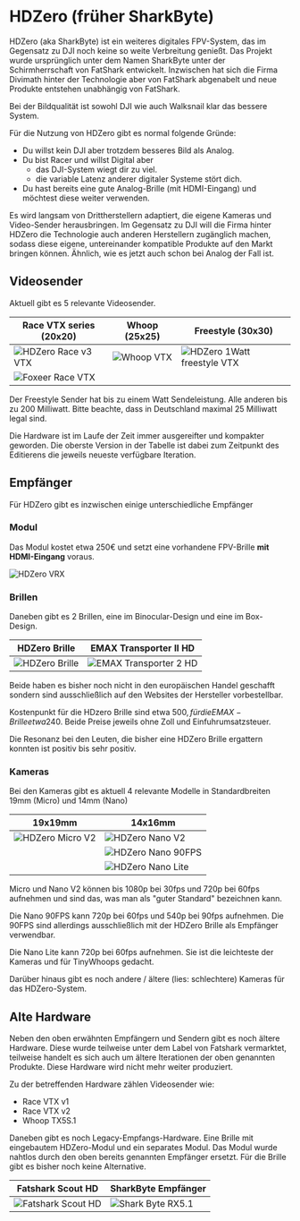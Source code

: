 # HDZero (früher SharkByte)

HDZero (aka SharkByte) ist ein weiteres digitales FPV-System, das im Gegensatz zu DJI noch keine so weite Verbreitung genießt. Das Projekt wurde ursprünglich unter dem Namen SharkByte unter der Schirmherrschaft von FatShark entwickelt. Inzwischen hat sich die Firma Divimath hinter der Technologie aber von FatShark abgenabelt und neue Produkte entstehen unabhängig von FatShark.

Bei der Bildqualität ist sowohl DJI wie auch Walksnail klar das bessere System.

Für die Nutzung von HDZero gibt es normal folgende Gründe:

- Du willst kein DJI aber trotzdem besseres Bild als Analog.
- Du bist Racer und willst Digital aber
  - das DJI-System wiegt dir zu viel.
  - die variable Latenz anderer digitaler Systeme stört dich.
- Du hast bereits eine gute Analog-Brille (mit HDMI-Eingang) und möchtest diese weiter verwenden.

Es wird langsam von Drittherstellern adaptiert, die eigene Kameras und Video-Sender herausbringen. Im Gegensatz zu DJI will die Firma hinter HDZero die Technologie auch anderen Herstellern zugänglich machen, sodass diese eigene, untereinander kompatible Produkte auf den Markt bringen können. Ähnlich, wie es jetzt auch schon bei Analog der Fall ist.

## Videosender

Aktuell gibt es 5 relevante Videosender.

| Race VTX series (20x20)                                     | Whoop (25x25)                                       | Freestyle (30x30)                                                     |
| ----------------------------------------------------------- | --------------------------------------------------- | --------------------------------------------------------------------- |
| ![HDZero Race v3 VTX](/img/divimath/hdzero_race_vtx_v3.png) | ![Whoop VTX](/img/divimath/hdzero_whoop_vtx_v2.png) | ![HDZero 1Watt freestyle VTX](/img/divimath/hdzero_freestyle_vtx.png) |
| ![Foxeer Race VTX](/img/foxeer/foxeer_hdzero_race_vtx.png)  |                                                     |                                                                       |

Der Freestyle Sender hat bis zu einem Watt Sendeleistung. Alle anderen bis zu 200 Milliwatt. Bitte beachte, dass in Deutschland maximal 25 Milliwatt legal sind.

Die Hardware ist im Laufe der Zeit immer ausgereifter und kompakter geworden. Die oberste Version in der Tabelle ist dabei zum Zeitpunkt des Editierens die jeweils neueste verfügbare Iteration.

## Empfänger

Für HDZero gibt es inzwischen einige unterschiedliche Empfänger

### Modul

Das Modul kostet etwa 250€ und setzt eine vorhandene FPV-Brille **mit HDMI-Eingang** voraus.

![HDZero VRX](/img/divimath/hdzero-vrx-digital-hd-empfaenger-modul.png)

### Brillen

Daneben gibt es 2 Brillen, eine im Binocular-Design und eine im Box-Design.

| HDZero Brille                                      | EMAX Transporter II HD                                        |
| -------------------------------------------------- | ------------------------------------------------------------- |
| ![HDZero Brille](/img/divimath/hdzero_goggles.png) | ![EMAX Transporter 2 HD](/img/emax/emax_transporter_2_hd.png) |

Beide haben es bisher noch nicht in den europäischen Handel geschafft sondern sind ausschließlich auf den Websites der Hersteller vorbestellbar.

Kostenpunkt für die HDzero Brille sind etwa 500$, für die EMAX-Brille etwa 240$. Beide Preise jeweils ohne Zoll und Einfuhrumsatzsteuer.

Die Resonanz bei den Leuten, die bisher eine HDZero Brille ergattern konnten ist positiv bis sehr positiv.

### Kameras

Bei den Kameras gibt es aktuell 4 relevante Modelle in Standardbreiten 19mm (Micro) und 14mm (Nano)

| 19x19mm                                                   | 14x16mm                                                       |
| --------------------------------------------------------- | ------------------------------------------------------------- |
| ![HDZero Micro V2](/img/divimath/hdzero_cam_micro_v2.png) | ![HDZero Nano V2](/img/divimath/hdzero_cam_nano_v2.png)       |
|                                                           | ![HDZero Nano 90FPS](/img/divimath/hdzero_cam_nano_90fps.png) |
|                                                           | ![HDZero Nano Lite](/img/divimath/hdzero_cam_nano_lite.png)   |

Micro und Nano V2 können bis 1080p bei 30fps und 720p bei 60fps aufnehmen und sind das, was man als "guter Standard" bezeichnen kann.

Die Nano 90FPS kann 720p bei 60fps und 540p bei 90fps aufnehmen. Die 90FPS sind allerdings ausschließlich mit der HDZero Brille als Empfänger verwendbar.

Die Nano Lite kann 720p bei 60fps aufnehmen. Sie ist die leichteste der Kameras und für TinyWhoops gedacht.

Darüber hinaus gibt es noch andere / ältere (lies: schlechtere) Kameras für das HDZero-System.

## Alte Hardware

Neben den oben erwähnten Empfängern und Sendern gibt es noch ältere Hardware. Diese wurde teilweise unter dem Label von Fatshark vermarktet, teilweise handelt es sich auch um ältere Iterationen der oben genannten Produkte. Diese Hardware wird nicht mehr weiter produziert.

Zu der betreffenden Hardware zählen Videosender wie:

- Race VTX v1
- Race VTX v2
- Whoop TX5S.1

Daneben gibt es noch Legacy-Empfangs-Hardware. Eine Brille mit eingebautem HDZero-Modul und ein separates Modul. Das Modul wurde nahtlos durch den oben bereits genannten Empfänger ersetzt. Für die Brille gibt es bisher noch keine Alternative.

| Fatshark Scout HD                                         | SharkByte Empfänger                                           |
| --------------------------------------------------------- | ------------------------------------------------------------- |
| ![Fatshark Scout HD](/img/fatshark/fatshark_scout_hd.png) | ![Shark Byte RX5.1](/img/fatshark/fatshark_sharkbyte_vrx.png) |
